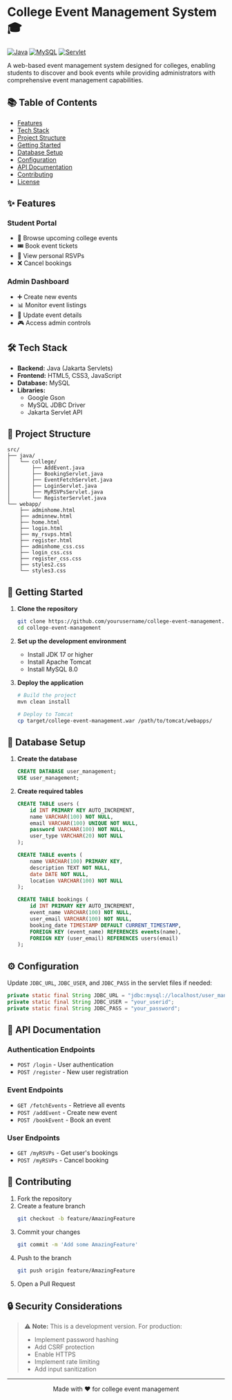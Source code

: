 # College Event Management System 🎓

[![Java](https://img.shields.io/badge/Java-17-red.svg)](https://www.oracle.com/java/)
[![MySQL](https://img.shields.io/badge/MySQL-8.0-blue.svg)](https://www.mysql.com/)
[![Servlet](https://img.shields.io/badge/Servlet-Jakarta-green.svg)](https://jakarta.ee/)

A web-based event management system designed for colleges, enabling students to discover and book events while providing administrators with comprehensive event management capabilities.

## 📚 Table of Contents
- [Features](#-features)
- [Tech Stack](#-tech-stack)
- [Project Structure](#-project-structure)
- [Getting Started](#-getting-started)
- [Database Setup](#-database-setup)
- [Configuration](#-configuration)
- [API Documentation](#-api-documentation)
- [Contributing](#-contributing)
- [License](#-license)

## ✨ Features

### Student Portal
- 📅 Browse upcoming college events
- 🎟️ Book event tickets
- 👀 View personal RSVPs
- ❌ Cancel bookings

### Admin Dashboard
- ➕ Create new events
- 📊 Monitor event listings
- 🔄 Update event details
- 🎮 Access admin controls

## 🛠️ Tech Stack

- **Backend:** Java (Jakarta Servlets)
- **Frontend:** HTML5, CSS3, JavaScript
- **Database:** MySQL
- **Libraries:** 
  - Google Gson
  - MySQL JDBC Driver
  - Jakarta Servlet API

## 📁 Project Structure

```plaintext
src/
├── java/
│   └── college/
│       ├── AddEvent.java
│       ├── BookingServlet.java
│       ├── EventFetchServlet.java
│       ├── LoginServlet.java
│       ├── MyRSVPsServlet.java
│       └── RegisterServlet.java
└── webapp/
    ├── adminhome.html
    ├── adminnew.html
    ├── home.html
    ├── login.html
    ├── my_rsvps.html
    ├── register.html
    ├── adminhome_css.css
    ├── login_css.css
    ├── register_css.css
    ├── styles2.css
    └── styles3.css
```

## 🚀 Getting Started

1. **Clone the repository**
   ```bash
   git clone https://github.com/yourusername/college-event-management.git
   cd college-event-management
   ```

2. **Set up the development environment**
   - Install JDK 17 or higher
   - Install Apache Tomcat
   - Install MySQL 8.0

3. **Deploy the application**
   ```bash
   # Build the project
   mvn clean install

   # Deploy to Tomcat
   cp target/college-event-management.war /path/to/tomcat/webapps/
   ```

## 💾 Database Setup

1. **Create the database**
   ```sql
   CREATE DATABASE user_management;
   USE user_management;
   ```

2. **Create required tables**
   ```sql
   CREATE TABLE users (
       id INT PRIMARY KEY AUTO_INCREMENT,
       name VARCHAR(100) NOT NULL,
       email VARCHAR(100) UNIQUE NOT NULL,
       password VARCHAR(100) NOT NULL,
       user_type VARCHAR(20) NOT NULL
   );

   CREATE TABLE events (
       name VARCHAR(100) PRIMARY KEY,
       description TEXT NOT NULL,
       date DATE NOT NULL,
       location VARCHAR(100) NOT NULL
   );

   CREATE TABLE bookings (
       id INT PRIMARY KEY AUTO_INCREMENT,
       event_name VARCHAR(100) NOT NULL,
       user_email VARCHAR(100) NOT NULL,
       booking_date TIMESTAMP DEFAULT CURRENT_TIMESTAMP,
       FOREIGN KEY (event_name) REFERENCES events(name),
       FOREIGN KEY (user_email) REFERENCES users(email)
   );
   ```

## ⚙️ Configuration

Update `JDBC_URL`, `JDBC_USER`, and `JDBC_PASS` in the servlet files if needed:

```java
private static final String JDBC_URL = "jdbc:mysql://localhost/user_management";
private static final String JDBC_USER = "your_userid";
private static final String JDBC_PASS = "your_password";
```

## 📝 API Documentation

### Authentication Endpoints
- `POST /login` - User authentication
- `POST /register` - New user registration

### Event Endpoints
- `GET /fetchEvents` - Retrieve all events
- `POST /addEvent` - Create new event
- `POST /bookEvent` - Book an event

### User Endpoints
- `GET /myRSVPs` - Get user's bookings
- `POST /myRSVPs` - Cancel booking

## 🤝 Contributing

1. Fork the repository
2. Create a feature branch
   ```bash
   git checkout -b feature/AmazingFeature
   ```
3. Commit your changes
   ```bash
   git commit -m 'Add some AmazingFeature'
   ```
4. Push to the branch
   ```bash
   git push origin feature/AmazingFeature
   ```
5. Open a Pull Request

## 🔒 Security Considerations

> ⚠️ **Note:** This is a development version. For production:
> - Implement password hashing
> - Add CSRF protection
> - Enable HTTPS
> - Implement rate limiting
> - Add input sanitization

---

<div align="center">
Made with ❤️ for college event management
</div>
